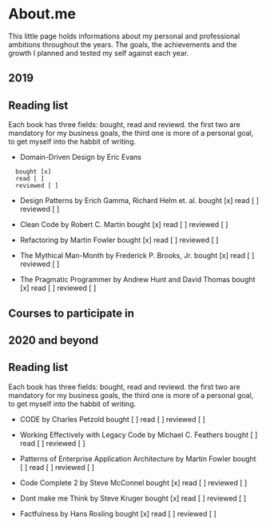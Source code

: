 # About.me

This little page holds informations about my personal and professional ambitions throughout the years.
The goals, the achievements and the growth I planned and tested my self against each year.

## 2019

## Reading list
Each book has three fields: bought, read and reviewd. the first two are mandatory for my business goals,
the third one is more of a personal goal, to get myself into the habbit of writing.

* Domain-Driven Design by Eric Evans
```
  bought [x]
  read [ ]
  reviewed [ ]
```

* Design Patterns by Erich Gamma, Richard Helm et. al.
  bought [x]
  read [ ]
  reviewed [ ]

* Clean Code by Robert C. Martin
  bought [x]
  read [ ]
  reviewed [ ]

* Refactoring by Martin Fowler
  bought [x]
  read [ ]
  reviewed [ ]

* The Mythical Man-Month by Frederick P. Brooks, Jr.
  bought [x]
  read [ ]
  reviewed [ ]

* The Pragmatic Programmer by Andrew Hunt and David Thomas
  bought [x]
  read [ ]
  reviewed [ ]




## Courses to participate in

## 2020 and beyond

## Reading list
Each book has three fields: bought, read and reviewd. the first two are mandatory for my business goals,
the third one is more of a personal goal, to get myself into the habbit of writing.

* CODE by Charles Petzold
  bought [ ]
  read [ ]
  reviewed [ ]

* Working Effectively with Legacy Code by Michael C. Feathers
  bought [ ]
  read [ ]
  reviewed [ ]

* Patterns of Enterprise Application Architecture by Martin Fowler
  bought [ ]
  read [ ]
  reviewed [ ]

* Code Complete 2 by Steve McConnel
  bought [x]
  read [ ]
  reviewed [ ]

* Dont make me Think by Steve Kruger
  bought [x]
  read [ ]
  reviewed [ ]

* Factfulness by Hans Rosling
  bought [x]
  read [ ]
  reviewed [ ]